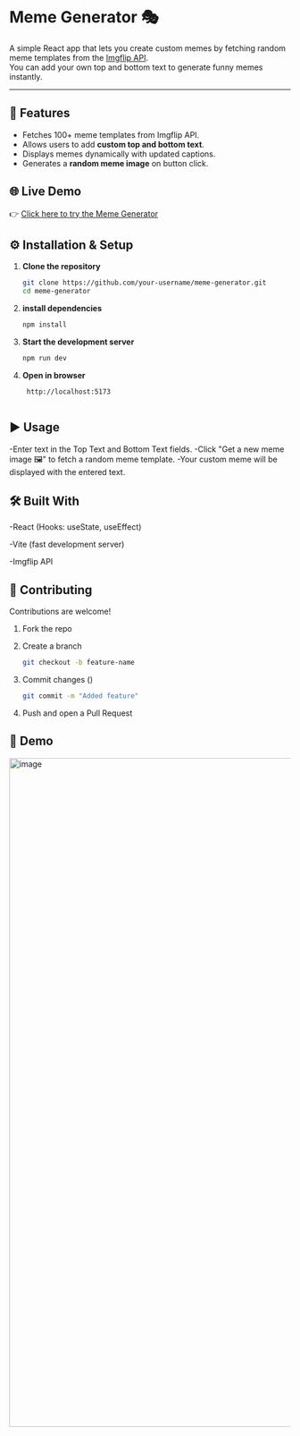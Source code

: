 # Meme Generator 🎭

A simple React app that lets you create custom memes by fetching random meme templates from the [Imgflip API](https://api.imgflip.com/).  
You can add your own top and bottom text to generate funny memes instantly.

---

## 🚀 Features
- Fetches 100+ meme templates from Imgflip API.
- Allows users to add **custom top and bottom text**.
- Displays memes dynamically with updated captions.
- Generates a **random meme image** on button click.



## 🌐 Live Demo
👉 [Click here to try the Meme Generator](https://your-deployment-link.com)



## ⚙️ Installation & Setup

1. **Clone the repository**
   ```bash
   git clone https://github.com/your-username/meme-generator.git
   cd meme-generator
2. **install dependencies**
   ```bash
   npm install
4. **Start the development server**
   ```bash
   npm run dev
6. **Open in browser**
   ```bash
    http://localhost:5173



## ▶️ Usage

-Enter text in the Top Text and Bottom Text fields.
-Click "Get a new meme image 🖼" to fetch a random meme template.
-Your custom meme will be displayed with the entered text.



## 🛠️ Built With

-React
 (Hooks: useState, useEffect)

-Vite
 (fast development server)

-Imgflip API



## 🤝 Contributing

Contributions are welcome!

1. Fork the repo

2. Create a branch 
   ```bash
   git checkout -b feature-name

3. Commit changes ()
   ```bash
   git commit -m "Added feature"

4. Push and open a Pull Request



## 📸 Demo

<img width="1384" height="1196" alt="image" src="https://github.com/user-attachments/assets/bf9e1e1e-6eb2-4fd2-b118-59e99256f64f" />
